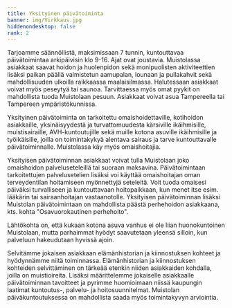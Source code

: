 ```yaml
---
title: Yksityinen päivätoiminta
banner: img/Virkkaus.jpg
hiddenondesktop: false
rank: 2
---
```

Tarjoamme säännöllistä, maksimissaan 7 tunnin, kuntouttavaa päivätoimintaa arkipäivisin klo 9-16. Ajat ovat joustavia. Muistolassa asiakkaat saavat hoidon ja huolenpidon sekä monipuolisten aktiviteettien lisäksi paikan päällä valmistetun aamupalan, lounaan ja pullakahvit sekä mahdollisuuden ulkoilla raikkaassa maalaisilmassa. Halutessaan asiakkaat voivat myös peseytyä tai saunoa. Tarvittaessa myös omat pyykit on mahdollista tuoda Muistolaan pesuun. Asiakkaat voivat asua Tampereella tai Tampereen ympäristökunnissa.

Yksityinen päivätoiminta on tarkoitettu omaishoidettaville, kotihoidon asiakkaille, yksinäisyydestä ja turvattomuudesta kärsiville ikäihmisille, muistisairaille, AVH-kuntoutujille sekä muille kotona asuville ikäihmisille ja työikäisille, joilla on toimintakykyä alentava sairaus ja tarve kuntouttavalle päivätoiminnalle. Muistolassa käy myös omaishoitajia.

Yksityisen päivätoiminnan asiakkaat voivat tulla Muistolaan joko omaishoidon palveluseteleillä tai suoraan maksavina. Päivätoimintaan tarkoitettujen palvelusetelien lisäksi voi käyttää omaishoitajan oman terveydentilan hoitamiseen myönnettyjä seteleitä. Voit tuoda omaisesi päiväksi turvalliseen ja kuntouttavaan hoitopaikkaan, kun menet itse esim. lääkärin tai sairaanhoitajan vastaanotolle. Yksityisen päivätoiminnan lisäksi Muistolan päivätoimintaan on mahdollista päästä perhehoidon asiakkaana, kts. kohta "Osavuorokautinen perhehoito".

Lähtökohta on, että kukaan kotona asuva vanhus ei ole liian huonokuntoinen Muistolaan, mutta parhaimmat hyödyt saavutetaan yleensä silloin, kun palveluun hakeudutaan hyvissä ajoin. 

Selvitämme jokaisen asiakkaan elämänhistorian ja kiinnostuksen kohteet ja hyödynnämme niitä toiminnassa. Elämänhistorian ja kiinnostuksen kohteiden selvittäminen on tärkeää etenkin niiden asiakkaiden kohdalla, joilla on muistioireita. Lisäksi määrittelemme jokaiselle asiakkaalle päivätoiminnan tavoitteet ja pyrimme huomioimaan niissä kaupungin laatimat kuntoutus-, palvelu- ja hoitosuunnitelmat. Muistolan päiväkuntoutuksessa on mahdollista saada myös toimintakyvyn arviointia.

